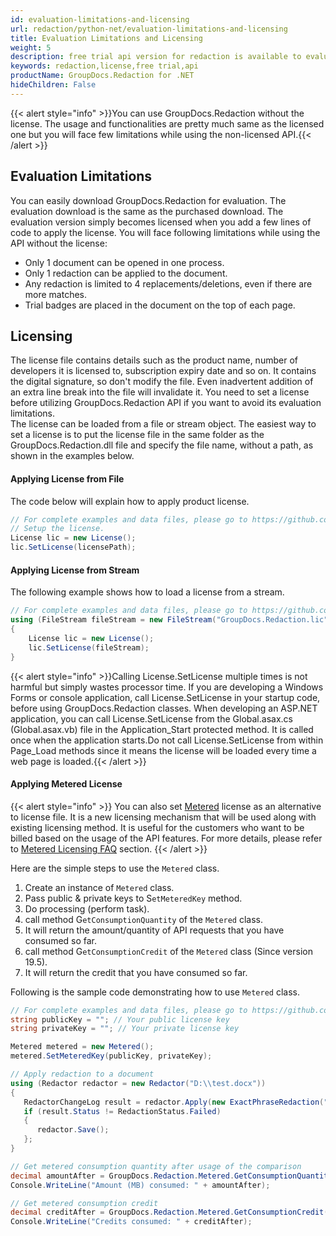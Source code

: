 ```yaml
---
id: evaluation-limitations-and-licensing
url: redaction/python-net/evaluation-limitations-and-licensing
title: Evaluation Limitations and Licensing
weight: 5
description: free trial api version for redaction is available to evaluate the API which will be similar as licensed but with few limitations.
keywords: redaction,license,free trial,api  
productName: GroupDocs.Redaction for .NET
hideChildren: False
---
```

{{< alert style="info" >}}You can use GroupDocs.Redaction without the license. The usage and functionalities are pretty much same as the licensed one but you will face few limitations while using the non-licensed API.{{< /alert >}}

## Evaluation Limitations

You can easily download GroupDocs.Redaction for evaluation. The evaluation download is the same as the purchased download. The evaluation version simply becomes licensed when you add a few lines of code to apply the license. You will face following limitations while using the API without the license:  

*   Only 1 document can be opened in one process.
*   Only 1 redaction can be applied to the document.
*   Any redaction is limited to 4 replacements/deletions, even if there are more matches.
*   Trial badges are placed in the document on the top of each page.

## Licensing

The license file contains details such as the product name, number of developers it is licensed to, subscription expiry date and so on. It contains the digital signature, so don't modify the file. Even inadvertent addition of an extra line break into the file will invalidate it. You need to set a license before utilizing GroupDocs.Redaction API if you want to avoid its evaluation limitations.   
The license can be loaded from a file or stream object. The easiest way to set a license is to put the license file in the same folder as the GroupDocs.Redaction.dll file and specify the file name, without a path, as shown in the examples below.

#### Applying License from File

The code below will explain how to apply product license.

```csharp
// For complete examples and data files, please go to https://github.com/groupdocs-redaction/GroupDocs.Redaction-for-.NET
// Setup the license.
License lic = new License();
lic.SetLicense(licensePath);
```

#### Applying License from Stream

The following example shows how to load a license from a stream.

```csharp
// For complete examples and data files, please go to https://github.com/groupdocs-redaction/GroupDocs.Redaction-for-.NET
using (FileStream fileStream = new FileStream("GroupDocs.Redaction.lic", FileMode.Open, FileAccess.Read))
{
    License lic = new License();
    lic.SetLicense(fileStream);
}
```

{{< alert style="info" >}}Calling License.SetLicense multiple times is not harmful but simply wastes processor time. If you are developing a Windows Forms or console application, call License.SetLicense in your startup code, before using GroupDocs.Redaction classes. When developing an ASP.NET application, you can call License.SetLicense from the Global.asax.cs (Global.asax.vb) file in the Application_Start protected method. It is called once when the application starts.Do not call License.SetLicense from within Page_Load methods since it means the license will be loaded every time a web page is loaded.{{< /alert >}}

#### Applying Metered License

{{< alert style="info" >}}
You can also set [Metered](https://reference.groupdocs.com/python-net/viewer/groupdocs.viewer/metered) license as an alternative to license file. It is a new licensing mechanism that will be used along with existing licensing method. It is useful for the customers who want to be billed based on the usage of the API features. For more details, please refer to [Metered Licensing FAQ](https://purchase.groupdocs.com/faqs/licensing/metered) section.
{{< /alert >}}

Here are the simple steps to use the `Metered` class.

1.  Create an instance of `Metered` class.
2.  Pass public & private keys to S`etMeteredKey` method.
3.  Do processing (perform task).
4.  call method G`etConsumptionQuantity` of the `Metered` class.
5.  It will return the amount/quantity of API requests that you have consumed so far.
6.  call method G`etConsumptionCredit` of the `Metered` class (Since version 19.5).
7.  It will return the credit that you have consumed so far.

Following is the sample code demonstrating how to use `Metered` class.

```csharp
// For complete examples and data files, please go to https://github.com/groupdocs-redaction/GroupDocs.Redaction-for-.NET
string publicKey = ""; // Your public license key
string privateKey = ""; // Your private license key

Metered metered = new Metered();
metered.SetMeteredKey(publicKey, privateKey);

// Apply redaction to a document
using (Redactor redactor = new Redactor("D:\\test.docx"))
{
   RedactorChangeLog result = redactor.Apply(new ExactPhraseRedaction("John Doe", new ReplacementOptions(System.Drawing.Color.Red)));
   if (result.Status != RedactionStatus.Failed)
   {
      redactor.Save();
   };
}

// Get metered consumption quantity after usage of the comparison
decimal amountAfter = GroupDocs.Redaction.Metered.GetConsumptionQuantity();
Console.WriteLine("Amount (MB) consumed: " + amountAfter);

// Get metered consumption credit
decimal creditAfter = GroupDocs.Redaction.Metered.GetConsumptionCredit();
Console.WriteLine("Credits consumed: " + creditAfter);
```
